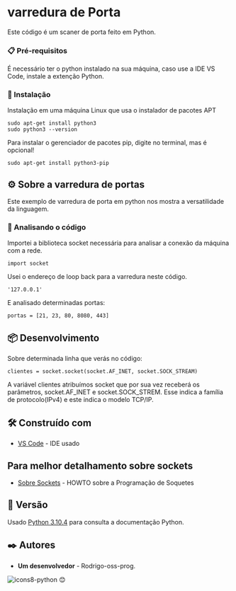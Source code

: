 # varredura de Porta

Este código é um scaner de porta feito em Python.

### 📋 Pré-requisitos

É necessário ter o python instalado na sua máquina, caso use a IDE VS Code, instale a extenção Python.

### 🔧 Instalação

Instalação em uma máquina Linux que usa o instalador de pacotes APT

```
sudo apt-get install python3
sudo python3 --version
```
Para instalar o gerenciador de pacotes pip, digite no terminal, mas é opcional!

```
sudo apt-get install python3-pip

```

## ⚙️ Sobre a varredura de portas

Este exemplo de varredura de porta em python nos mostra a versatilidade da linguagem.


### 🔩 Analisando o código

Importei a biblioteca socket necessária para analisar a conexão da máquina com a rede.

```
import socket

```
Usei o endereço de loop back para a varredura neste código.

```
'127.0.0.1'

```
E analisado determinadas portas:

```
portas = [21, 23, 80, 8080, 443]

```

## 📦 Desenvolvimento

Sobre determinada linha que verás no código:

```
clientes = socket.socket(socket.AF_INET, socket.SOCK_STREAM)

```
A variável clientes atribuímos socket que por sua vez receberá os parâmetros, socket.AF_INET e socket.SOCK_STREM. Esse indica a família de protocolo(IPv4) e este indica o modelo TCP/IP.

## 🛠️ Construído com

* [VS Code](https://www.python.org/) - IDE usado
 

## Para melhor detalhamento sobre sockets


* [Sobre Sockets](https://www.python.org/) - HOWTO sobre a Programação de Soquetes


## 📌 Versão


Usado [Python 3.10.4](https://www.python.org/) para consulta a documentação Python.


## ✒️ Autores


* **Um desenvolvedor** - Rodrigo-oss-prog.

![icons8-python](https://user-images.githubusercontent.com/76852813/172720089-5ce0ea22-01c9-4444-8e70-a81501452b13.svg)
 😊
